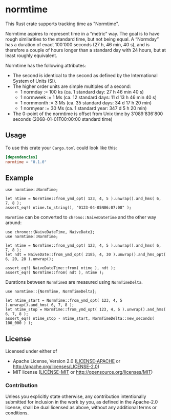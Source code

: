 # normtime

This Rust crate supports tracking time as "Normtime".

Normtime aspires to represent time in a “metric” way. The goal is to have rough similarities to the standard time, but not being equal. A “Normday” has a duration of exact 100'000 seconds (27 h, 46 min, 40 s), and is therefore a couple of hours longer than a standard day with 24 hours, but at least roughly equivalent.

Normtime has the following attributes:
* The second is identical to the second as defined by the International System of Units (SI).
* The higher order units are simple multiples of a second:
	* 1 normday   := 100 ks (ca. 1 standard day: 27 h 46 min 40 s)
	* 1 normweek  :=   1 Ms (ca. 12 standard days: 11 d 13 h 46 min 40 s)
	* 1 normmonth :=   3 Ms (ca. 35 standard days: 34 d 17 h 20 min)
	* 1 normyear  :=  30 Ms (ca. 1 standard year: 347 d 5 h 20 min)
* The 0-point of the normtime is offset from Unix time by 3'089'836'800 seconds (2068-01-01T00:00:00 standard time)


## Usage

To use this crate your `Cargo.toml` could look like this:

```toml
[dependencies]
normtime = "0.1.0"
```

## Example

```
use normtime::NormTime;

let ntime = NormTime::from_ymd_opt( 123, 4, 5 ).unwrap().and_hms( 6, 7, 8 );
assert_eq!( ntime.to_string(), "0123-04-05N06:07:08" );
```

`NormTime` can be converted to `chrono::NaiveDateTime` and the other way around:
```
use chrono::{NaiveDateTime, NaiveDate};
use normtime::NormTime;

let ntime = NormTime::from_ymd_opt( 123, 4, 5 ).unwrap().and_hms( 6, 7, 8 );
let ndt = NaiveDate::from_ymd_opt( 2185, 4, 30 ).unwrap().and_hms_opt( 6, 20, 28 ).unwrap();

assert_eq!( NaiveDateTime::from( ntime ), ndt );
assert_eq!( NormTime::from( ndt ), ntime );
```

Durations between `NormTime`s are measured using `NormTimeDelta`.
```
use normtime::{NormTime, NormTimeDelta};

let ntime_start = NormTime::from_ymd_opt( 123, 4, 5 ).unwrap().and_hms( 6, 7, 8 );
let ntime_stop = NormTime::from_ymd_opt( 123, 4, 6 ).unwrap().and_hms( 6, 7, 8 );
assert_eq!( ntime_stop - ntime_start, NormTimeDelta::new_seconds( 100_000 ) );
```

## License

Licensed under either of

- Apache License, Version 2.0 ([LICENSE-APACHE](LICENSE-APACHE) or http://apache.org/licenses/LICENSE-2.0)
- MIT license ([LICENSE-MIT](LICENSE-MIT) or http://opensource.org/licenses/MIT)


### Contribution

Unless you explicitly state otherwise, any contribution intentionally submitted for inclusion in the work by you, as defined in the Apache-2.0 license, shall be dual licensed as above, without any additional terms or conditions.
